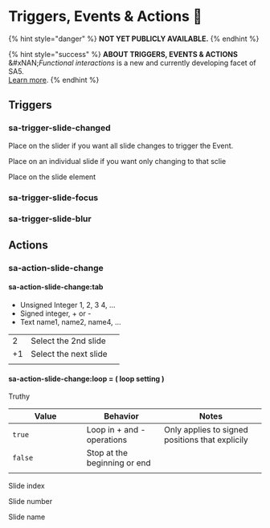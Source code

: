 # Triggers, Events & Actions 🧪



{% hint style="danger" %}
**NOT YET PUBLICLY AVAILABLE.**&#x20;
{% endhint %}

{% hint style="success" %}
**ABOUT TRIGGERS, EVENTS & ACTIONS** \
&#xNAN;_&#x46;unctional interactions_ is a new and currently developing facet of SA5. \
[Learn more](../../overview/events/). &#x20;
{% endhint %}

## Triggers&#x20;

### sa-trigger-slide-changed

Place on the slider if you want all slide changes to trigger the Event.&#x20;

Place on an individual slide if you want only changing to that sclie

Place on the slide element&#x20;

### sa-trigger-slide-focus



### sa-trigger-slide-blur



## Actions&#x20;

### sa-action-slide-change

#### sa-action-slide-change:tab

* Unsigned Integer 1, 2, 3 4, ...&#x20;
* Signed integer, + or -&#x20;
* Text name1, name2, name4, ...&#x20;



|    |                       |   |
| -- | --------------------- | - |
| 2  | Select the 2nd slide  |   |
| +1 | Select the next slide |   |
|    |                       |   |

#### sa-action-slide-change:loop = ( loop setting )&#x20;

Truthy&#x20;

<table><thead><tr><th width="131.66668701171875">Value </th><th>Behavior  </th><th>Notes </th></tr></thead><tbody><tr><td><code>true</code> </td><td>Loop in + and - operations </td><td>Only applies to signed positions that explicily</td></tr><tr><td><code>false</code> </td><td>Stop at the beginning or end </td><td></td></tr><tr><td></td><td></td><td></td></tr></tbody></table>



Slide index

Slide number

Slide name&#x20;



